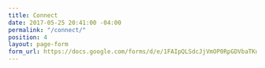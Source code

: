 ```yaml
---
title: Connect
date: 2017-05-25 20:41:00 -04:00
permalink: "/connect/"
position: 4
layout: page-form
form_url: https://docs.google.com/forms/d/e/1FAIpQLSdcJjVmOP0RpGDVbaTKuU4tlIIx2IL-RtuXz2i8-61wEmi76Q/viewform?embedded=true"
---
```


